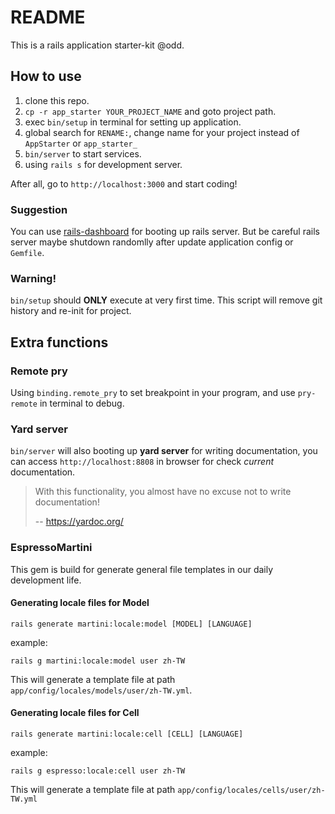# README

This is a rails application starter-kit @odd.

## How to use

1. clone this repo.
2. `cp -r app_starter YOUR_PROJECT_NAME` and goto project path.
3. exec `bin/setup` in terminal for setting up application.
4. global search for `RENAME:`, change name for your project instead of `AppStarter` or `app_starter_`
5. `bin/server` to start services.
6. using `rails s` for development server.

After all, go to `http://localhost:3000` and start coding!

### Suggestion

You can use [rails-dashboard](https://www.npmjs.com/package/rails-dashboard) for booting up rails server. But be careful rails server maybe shutdown randomlly after update application config or `Gemfile`.

### Warning!

`bin/setup` should **ONLY** execute at very first time. This script will remove git history and re-init for project.

## Extra functions

### Remote pry

Using `binding.remote_pry` to set breakpoint in your program, and use `pry-remote` in terminal to debug.

### Yard server

`bin/server` will also booting up **yard server** for writing documentation, you can access `http://localhost:8808` in browser for check _current_ documentation.

> With this functionality, you almost have no excuse not to write documentation!
>
> -- https://yardoc.org/

### EspressoMartini

This gem is build for generate general file templates in our daily development life.

#### Generating locale files for Model

`rails generate martini:locale:model [MODEL] [LANGUAGE]`

example:

`rails g martini:locale:model user zh-TW`

This will generate a template file at path `app/config/locales/models/user/zh-TW.yml`.

#### Generating locale files for Cell

`rails generate martini:locale:cell [CELL] [LANGUAGE]`

example:

`rails g espresso:locale:cell user zh-TW`

This will generate a template file at path  `app/config/locales/cells/user/zh-TW.yml`
